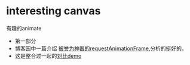 # interesting canvas
有趣的animate
- 第一部分
- 博客园中一篇介绍 [被誉为神器的requestAnimationFrame](https://www.cnblogs.com/xiaohuochai/p/5777186.html),分析的挺好的。
- 这是整合过一起的[对比demo](https://qianyinghuanmie.github.io/interestingJs/animate/demo1.html)
